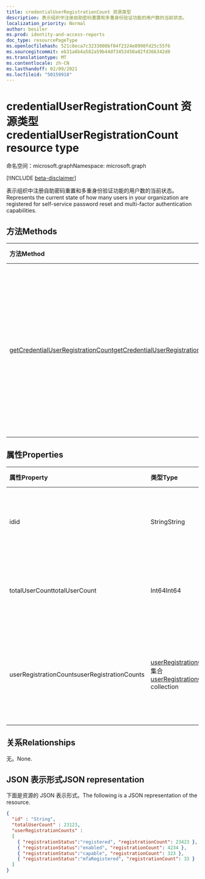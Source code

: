 ```yaml
---
title: credentialUserRegistrationCount 资源类型
description: 表示组织中注册自助密码重置和多重身份验证功能的用户数的当前状态。
localization_priority: Normal
author: besiler
ms.prod: identity-and-access-reports
doc_type: resourcePageType
ms.openlocfilehash: 521c8eca7c3233000bf04f2324e8990fd25c55f6
ms.sourcegitcommit: eb31a6b4a582a59b44df3453450a82fd366342d0
ms.translationtype: MT
ms.contentlocale: zh-CN
ms.lasthandoff: 02/09/2021
ms.locfileid: "50159918"
---
```

# <a name="credentialuserregistrationcount-resource-type"></a><span data-ttu-id="9fc3a-103">credentialUserRegistrationCount 资源类型</span><span class="sxs-lookup"><span data-stu-id="9fc3a-103">credentialUserRegistrationCount resource type</span></span>

<span data-ttu-id="9fc3a-104">命名空间：microsoft.graph</span><span class="sxs-lookup"><span data-stu-id="9fc3a-104">Namespace: microsoft.graph</span></span>

[!INCLUDE [beta-disclaimer](../../includes/beta-disclaimer.md)]

<span data-ttu-id="9fc3a-105">表示组织中注册自助密码重置和多重身份验证功能的用户数的当前状态。</span><span class="sxs-lookup"><span data-stu-id="9fc3a-105">Represents the current state of how many users in your organization are registered for self-service password reset and multi-factor authentication capabilities.</span></span>

## <a name="methods"></a><span data-ttu-id="9fc3a-106">方法</span><span class="sxs-lookup"><span data-stu-id="9fc3a-106">Methods</span></span>

| <span data-ttu-id="9fc3a-107">方法</span><span class="sxs-lookup"><span data-stu-id="9fc3a-107">Method</span></span>       | <span data-ttu-id="9fc3a-108">返回类型</span><span class="sxs-lookup"><span data-stu-id="9fc3a-108">Return Type</span></span> | <span data-ttu-id="9fc3a-109">说明</span><span class="sxs-lookup"><span data-stu-id="9fc3a-109">Description</span></span> |
|:-------------|:------------|:------------|
| [<span data-ttu-id="9fc3a-110">getCredentialUserRegistrationCount</span><span class="sxs-lookup"><span data-stu-id="9fc3a-110">getCredentialUserRegistrationCount</span></span>](../api/reportroot-getcredentialuserregistrationcount.md) | <span data-ttu-id="9fc3a-111">credentialUserRegistrationCount 集合</span><span class="sxs-lookup"><span data-stu-id="9fc3a-111">credentialUserRegistrationCount collection</span></span> | <span data-ttu-id="9fc3a-112">报告组织中有多少用户注册了自助服务密码重置和多重身份验证的当前状态， (MFA) 功能。</span><span class="sxs-lookup"><span data-stu-id="9fc3a-112">Report the current state of how many users in your organization are registered for self-service password reset and multi-factor authentication (MFA) capabilities.</span></span> |

## <a name="properties"></a><span data-ttu-id="9fc3a-113">属性</span><span class="sxs-lookup"><span data-stu-id="9fc3a-113">Properties</span></span>

| <span data-ttu-id="9fc3a-114">属性</span><span class="sxs-lookup"><span data-stu-id="9fc3a-114">Property</span></span>     | <span data-ttu-id="9fc3a-115">类型</span><span class="sxs-lookup"><span data-stu-id="9fc3a-115">Type</span></span>        | <span data-ttu-id="9fc3a-116">说明</span><span class="sxs-lookup"><span data-stu-id="9fc3a-116">Description</span></span> |
|:-------------|:------------|:------------|
| <span data-ttu-id="9fc3a-117">id</span><span class="sxs-lookup"><span data-stu-id="9fc3a-117">id</span></span> | <span data-ttu-id="9fc3a-118">String</span><span class="sxs-lookup"><span data-stu-id="9fc3a-118">String</span></span> | <span data-ttu-id="9fc3a-119">活动的唯一标识符。</span><span class="sxs-lookup"><span data-stu-id="9fc3a-119">The unique identifier for the activity.</span></span> <span data-ttu-id="9fc3a-120">只读。</span><span class="sxs-lookup"><span data-stu-id="9fc3a-120">Read-only.</span></span> |
| <span data-ttu-id="9fc3a-121">totalUserCount</span><span class="sxs-lookup"><span data-stu-id="9fc3a-121">totalUserCount</span></span> | <span data-ttu-id="9fc3a-122">Int64</span><span class="sxs-lookup"><span data-stu-id="9fc3a-122">Int64</span></span> | <span data-ttu-id="9fc3a-123">提供租户中的用户总数。</span><span class="sxs-lookup"><span data-stu-id="9fc3a-123">Provides the total user count in the tenant.</span></span> |
| <span data-ttu-id="9fc3a-124">userRegistrationCounts</span><span class="sxs-lookup"><span data-stu-id="9fc3a-124">userRegistrationCounts</span></span> | <span data-ttu-id="9fc3a-125">[userRegistrationCount](userregistrationcount.md) 集合</span><span class="sxs-lookup"><span data-stu-id="9fc3a-125">[userRegistrationCount](userregistrationcount.md) collection</span></span> | <span data-ttu-id="9fc3a-126">租户中用户的注册计数和状态信息的集合。</span><span class="sxs-lookup"><span data-stu-id="9fc3a-126">A collection of registration count and status information for users in your tenant.</span></span> |

## <a name="relationships"></a><span data-ttu-id="9fc3a-127">关系</span><span class="sxs-lookup"><span data-stu-id="9fc3a-127">Relationships</span></span>

<span data-ttu-id="9fc3a-128">无。</span><span class="sxs-lookup"><span data-stu-id="9fc3a-128">None.</span></span>

## <a name="json-representation"></a><span data-ttu-id="9fc3a-129">JSON 表示形式</span><span class="sxs-lookup"><span data-stu-id="9fc3a-129">JSON representation</span></span>

<span data-ttu-id="9fc3a-130">下面是资源的 JSON 表示形式。</span><span class="sxs-lookup"><span data-stu-id="9fc3a-130">The following is a JSON representation of the resource.</span></span>

<!-- {
  "blockType": "resource",
  "optionalProperties": [

  ],
  "@odata.type": "microsoft.graph.credentialUserRegistrationCount",
  "keyProperty": "id"
}-->

```json
{
  "id" : "String",
  "totalUserCount" : 23123,
  "userRegistrationCounts" :
  [
    { "registrationStatus":"registered", "registrationCount": 23423 },
    { "registrationStatus":"enabled", "registrationCount": 4234 },
    { "registrationStatus":"capable", "registrationCount": 323 },
    { "registrationStatus":"mfaRegistered", "registrationCount": 33 }
  ]
}
```

<!-- uuid: 16cd6b66-4b1a-43a1-adaf-3a886856ed98
2019-02-04 14:57:30 UTC -->
<!-- {
  "type": "#page.annotation",
  "description": "credentialUserRegistrationCount resource",
  "keywords": "",
  "section": "documentation",
  "tocPath": ""
}-->

